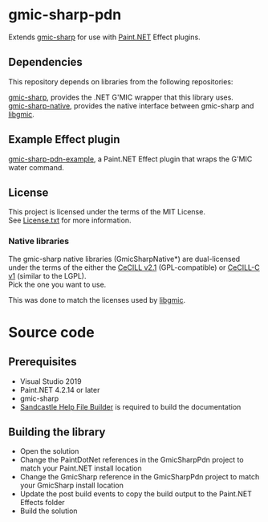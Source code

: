# gmic-sharp-pdn

Extends [gmic-sharp](https://github.com/0xC0000054/gmic-sharp) for use with [Paint.NET](https://www.getpaint.net) Effect plugins.

## Dependencies

This repository depends on libraries from the following repositories:

[gmic-sharp](https://github.com/0xC0000054/gmic-sharp), provides the .NET G'MIC wrapper that this library uses.   
[gmic-sharp-native](https://github.com/0xC0000054/gmic-sharp-native), provides the native interface between gmic-sharp and [libgmic](https://github.com/dtschump/gmic).

## Example Effect plugin

[gmic-sharp-pdn-example](https://github.com/0xC0000054/gmic-sharp-pdn-example), a Paint.NET Effect plugin that wraps the G'MIC water command.

## License

This project is licensed under the terms of the MIT License.   
See [License.txt](License.txt) for more information.

### Native libraries

The gmic-sharp native libraries (GmicSharpNative*) are dual-licensed under the terms of the either the [CeCILL v2.1](https://cecill.info/licences/Licence_CeCILL_V2.1-en.html) (GPL-compatible) or [CeCILL-C v1](https://cecill.info/licences/Licence_CeCILL-C_V1-en.html) (similar to the LGPL).  
Pick the one you want to use.

This was done to match the licenses used by [libgmic](https://github.com/dtschump/gmic).

# Source code

## Prerequisites

* Visual Studio 2019
* Paint.NET 4.2.14 or later
* gmic-sharp
* [Sandcastle Help File Builder](https://github.com/EWSoftware/SHFB) is required to build the documentation	

## Building the library

* Open the solution
* Change the PaintDotNet references in the GmicSharpPdn project to match your Paint.NET install location
* Change the GmicSharp reference in the GmicSharpPdn project to match your GmicSharp install location
* Update the post build events to copy the build output to the Paint.NET Effects folder
* Build the solution

